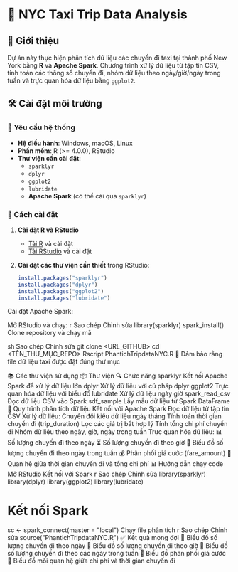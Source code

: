 # 🚖 NYC Taxi Trip Data Analysis

## 📌 Giới thiệu
Dự án này thực hiện phân tích dữ liệu các chuyến đi taxi tại thành phố New York bằng **R** và **Apache Spark**. Chương trình xử lý dữ liệu từ tập tin CSV, tính toán các thông số chuyến đi, nhóm dữ liệu theo ngày/giờ/ngày trong tuần và trực quan hóa dữ liệu bằng `ggplot2`.  

## 🛠️ Cài đặt môi trường

### 📌 Yêu cầu hệ thống
- **Hệ điều hành**: Windows, macOS, Linux  
- **Phần mềm**: R (>= 4.0.0), RStudio  
- **Thư viện cần cài đặt**:  
  - `sparklyr`
  - `dplyr`
  - `ggplot2`
  - `lubridate`  
  - **Apache Spark** (có thể cài qua `sparklyr`)

### 🔧 Cách cài đặt
1. **Cài đặt R và RStudio**  
   - [Tải R](https://cran.r-project.org/) và cài đặt  
   - [Tải RStudio](https://posit.co/download/rstudio-desktop/) và cài đặt  

2. **Cài đặt các thư viện cần thiết** trong RStudio:  
   ```r
   install.packages("sparklyr")
   install.packages("dplyr")
   install.packages("ggplot2")
   install.packages("lubridate")
Cài đặt Apache Spark:

Mở RStudio và chạy:
r
Sao chép
Chỉnh sửa
library(sparklyr)
spark_install()
Clone repository và chạy mã

sh
Sao chép
Chỉnh sửa
git clone <URL_GITHUB>
cd <TÊN_THƯ_MỤC_REPO>
Rscript PhantichTripdataNYC.R
📌 Đảm bảo rằng file dữ liệu taxi được đặt đúng thư mục 

📚 Các thư viện sử dụng
📦 Thư viện	🔍 Chức năng
sparklyr	Kết nối Apache Spark để xử lý dữ liệu lớn
dplyr	Xử lý dữ liệu với cú pháp dplyr
ggplot2	Trực quan hóa dữ liệu với biểu đồ
lubridate	Xử lý dữ liệu ngày giờ
spark_read_csv	Đọc dữ liệu CSV vào Spark
sdf_sample	Lấy mẫu dữ liệu từ Spark DataFrame
🔎 Quy trình phân tích dữ liệu
Kết nối với Apache Spark
Đọc dữ liệu từ tập tin CSV
Xử lý dữ liệu:
Chuyển đổi kiểu dữ liệu ngày tháng
Tính toán thời gian chuyến đi (trip_duration)
Lọc các giá trị bất hợp lý
Tính tổng chi phí chuyến đi
Nhóm dữ liệu theo ngày, giờ, ngày trong tuần
Trực quan hóa dữ liệu:
📊 Số lượng chuyến đi theo ngày
⏳ Số lượng chuyến đi theo giờ
📅 Biểu đồ số lượng chuyến đi theo ngày trong tuần
💰 Phân phối giá cước (fare_amount)
🔄 Quan hệ giữa thời gian chuyến đi và tổng chi phí
📊 Hướng dẫn chạy code
Mở RStudio
Kết nối với Spark
r
Sao chép
Chỉnh sửa
library(sparklyr)
library(dplyr)
library(ggplot2)
library(lubridate)

# Kết nối Spark
sc <- spark_connect(master = "local")
Chạy file phân tích
r
Sao chép
Chỉnh sửa
source("PhantichTripdataNYC.R")
✅ Kết quả mong đợi
🔹 Biểu đồ số lượng chuyến đi theo ngày
🔹 Biểu đồ số lượng chuyến đi theo giờ
🔹 Biểu đồ số lượng chuyến đi theo các ngày trong tuần
🔹 Biểu đồ phân phối giá cước
🔹 Biểu đồ mối quan hệ giữa chi phí và thời gian chuyến đi
